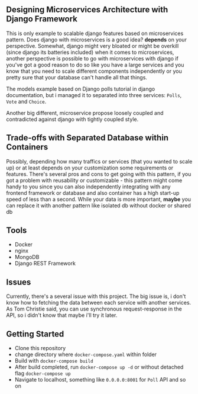 ## Designing Microservices Architecture with Django Framework

This is only example to scalable django features based on microservices pattern. Does django with microservices is a good idea? **depends** on your perspective. Somewhat, django might very bloated or might be overkill (since django its batteries included) when it comes to microservices, another perspective is possible to go with microservices with django if you've got a good reason to do so like you have a large services and you know that you need to scale different components independently or you pretty sure that your database can't handle all that things. 

The models example based on Django polls tutorial in django documentation, but i managed it to separated into three services: `Polls`, `Vote` and `Choice`.

Another big different, microservice propose loosely coupled and contradicted against django with tightly coupled style.

## Trade-offs with Separated Database within Containers

Possibly, depending how many traffics or services (that you wanted to scale up) or at least depends on your customization some requirements or features. There's several pros and cons to get going with this pattern, if you got a problem with reusability or customizable - this pattern might come handy to you since you can also independently integrating with any frontend framework or database and also container has a high start-up speed of less than a second. While your data is more important, **maybe** you can replace it with another pattern like isolated db without docker or shared db

## Tools

- Docker
- nginx
- MongoDB
- Django REST Framework

## Issues

Currently, there's a several issue with this project. The big issue is, i don't know how to fetching the data between each service with another services. As Tom Christie said, you can use synchronous request-response in the API, so i didn't know that maybe i'll try it later.

## Getting Started

- Clone this repository
- change directory where `docker-compose.yaml` within folder
- Build with `docker-compose build`
- After build completed, run `docker-compose up -d` or without detached flag `docker-compose up`
- Navigate to localhost, something like `0.0.0.0:8001` for `Poll` API and so on